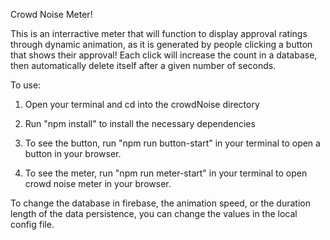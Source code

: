 Crowd Noise Meter!

This is an interractive meter that will function to display approval ratings through dynamic animation, as it is generated by people clicking a button that shows their approval! Each click will increase the count in a database, then automatically delete itself after a given number of seconds. 

To use:

1. Open your terminal and cd into the crowdNoise directory

2. Run "npm install" to install the necessary dependencies

3. To see the button, run "npm run button-start" in your terminal to open a button in your browser.

4. To see the meter, run "npm run meter-start" in your terminal to open crowd noise meter in your browser.

To change the database in firebase, the animation speed, or the duration length of the data persistence, you can change the values in the local config file.